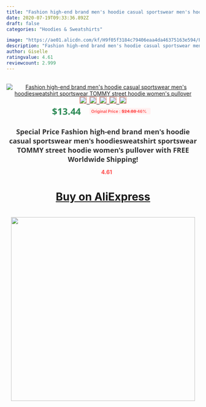 ```yaml
---
title: "Fashion high-end brand men's hoodie casual sportswear men's hoodiesweatshirt sportswear TOMMY street hoodie women's pullover"
date: 2020-07-19T09:33:36.892Z
draft: false
categories: "Hoodies & Sweatshirts"

image: "https://ae01.alicdn.com/kf/H9f05f3184c79406eaa4da46375163e594/Fashion-high-end-brand-men-s-hoodie-casual-sportswear-men-s-hoodie-sweatshirt-sportswear-TOMMY-street.jpg"
description: "Fashion high-end brand men's hoodie casual sportswear men's hoodiesweatshirt sportswear TOMMY street hoodie women's pullover"
author: Giselle
ratingvalue: 4.61
reviewcount: 2.999
---
```

<br>
<div style="text-align: center;">
<a href="https://s.click.aliexpress.com/e/_ADvGCl" target="_blank" rel="nofollow noopener noreferrer"><img alt="Fashion high-end brand men's hoodie casual sportswear men's hoodiesweatshirt sportswear TOMMY street hoodie women's pullover" class="magnifier-image" src="https://ae01.alicdn.com/kf/H9f05f3184c79406eaa4da46375163e594/Fashion-high-end-brand-men-s-hoodie-casual-sportswear-men-s-hoodie-sweatshirt-sportswear-TOMMY-street.jpg_640x640.jpg">
<br>
<img style="border:1px solid salmon" src="https://ae01.alicdn.com/kf/H9f05f3184c79406eaa4da46375163e594/Fashion-high-end-brand-men-s-hoodie-casual-sportswear-men-s-hoodie-sweatshirt-sportswear-TOMMY-street.jpg_120x120.jpg">&nbsp;&nbsp;<img style="border:1px solid salmon" src="https://ae01.alicdn.com/kf/H6daa8c7414634d20a4c590cbace914393/Fashion-high-end-brand-men-s-hoodie-casual-sportswear-men-s-hoodie-sweatshirt-sportswear-TOMMY-street.jpg_120x120.jpg">&nbsp;&nbsp;<img style="border:1px solid salmon" src="https://ae01.alicdn.com/kf/H62fafff3f46242129d1900f17f4da9ddT/Fashion-high-end-brand-men-s-hoodie-casual-sportswear-men-s-hoodie-sweatshirt-sportswear-TOMMY-street.jpg_120x120.jpg">&nbsp;&nbsp;<img style="border:1px solid salmon" src="https://ae01.alicdn.com/kf/H710d44fc562f43d4b13b69942e6a97bdz/Fashion-high-end-brand-men-s-hoodie-casual-sportswear-men-s-hoodie-sweatshirt-sportswear-TOMMY-street.jpg_120x120.jpg">&nbsp;&nbsp;<img style="border:1px solid salmon" src="https://ae01.alicdn.com/kf/Hfcc9a1a7d9f34779ab94ab4c64fb79adX/Fashion-high-end-brand-men-s-hoodie-casual-sportswear-men-s-hoodie-sweatshirt-sportswear-TOMMY-street.jpg_120x120.jpg"></a></div><br0>
<div style="text-align: center;"><span style="background-color: white; border: 0px; box-sizing: border-box; color: seagreen; display: inline-block; font-family: &quot;open sans&quot; , &quot;arial&quot; , &quot;helvetica&quot; , sans-serif , &quot;heiti&quot;; font-size: 24px; font-stretch: inherit; font-weight: 700; line-height: inherit; margin: 0px 10px 0px 0px; padding: 0px; vertical-align: middle;">$13.44 </span>
<span style="background: rgb(255 , 241 , 241); border-radius: 3px; border: 0px; box-sizing: border-box; color: #ff4747; display: inline-block; font-family: inherit; font-size: 12px; font-stretch: inherit; font-style: inherit; font-variant: inherit; font-weight: 600; line-height: inherit; margin: 0px; padding: 2px 5px; transform: scale(0.9); vertical-align: middle;">Original Price : <b style="text-decoration: line-through;">$24.88 </b> 46%&nbsp;&nbsp;</span></div>
<h1 style="color: #333333; display: inline-block; font-family: &quot;open sans&quot; , &quot;arial&quot; , &quot;helvetica&quot; , sans-serif , &quot;heiti&quot;; font-size: 18px; font-stretch: inherit; font-weight: 700; text-align: center;">Special Price Fashion high-end brand men's hoodie casual sportswear men's hoodiesweatshirt sportswear TOMMY street hoodie women's pullover with FREE Worldwide Shipping!</h1>
<div style="color: #ff4747; text-align: center;">
<img src="https://4.bp.blogspot.com/-M0ZcTcb-5uY/XleCXlxnR4I/AAAAAAAAAEc/OrjgMkXV1oMQFaCRZj5HQwOCBcu3w1FegCPcBGAYYCw/s1600/star.png" style="height: 15px;">&nbsp;<b>4.61</b></div>
<div class="button_cont" align="center"><a class="buynow_a" href="https://s.click.aliexpress.com/e/_ADvGCl" target="_blank" rel="nofollow noopener noreferrer"><H1>Buy on AliExpress</H1></a></div><br>
<div class="separator" style="clear: both; text-align: center;">
<img src="https://lh3.googleusercontent.com/-pTy5HemUv9M/XlePHvY0dAI/AAAAAAAAAE4/0nX5iRUoIWY8eMW9Dpxeirr157OZliDIgCLcBGAsYHQ/s1600/badge.gif" width="480">
</div>
